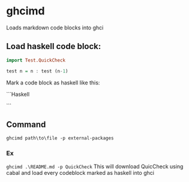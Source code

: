 # ghcimd
Loads markdown code blocks into ghci

## Load haskell code block:
```Haskell
import Test.QuickCheck

test n = n : test (n-1)
```
Mark a code block as haskell like this:

\`\`\`Haskell


\`\`\`

## Command
`ghcimd path\to\file -p external-packages`
### Ex
`ghcimd .\README.md -p QuickCheck`
This will download QuicCheck using cabal and load every codeblock marked as haskell into ghci



